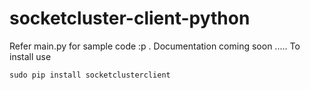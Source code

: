# socketcluster-client-python
Refer main.py for sample code :p . Documentation coming soon .....
To install use 

    sudo pip install socketclusterclient